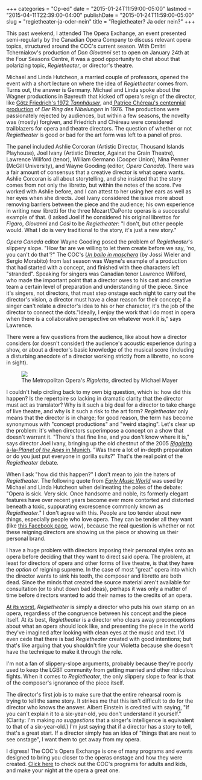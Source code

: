 +++
categories = "Op-ed"
date = "2015-01-24T11:59:00-05:00"
lastmod = "2015-04-11T22:39:00-04:00"
publishDate = "2015-01-24T11:59:00-05:00"
slug = "regietheater-ja-oder-nein"
title = "Regietheater? Ja oder nein?"
+++

<p>
	This past weekend, I attended The Opera Exchange, an event presented semi-regularly by the Canadian Opera Company to discuss relevant opera topics, structured around the COC's current season. With Dmitri Tcherniakov's production of <em>Don Giovanni</em> set to open on January 24th at the Four Seasons Centre, it was a good opportunity to chat about that polarizing topic, <em>Regietheater</em>, or director's theatre.
</p>
<p>
	Michael and Linda Hutcheon, a married couple of professors, opened the event with a short lecture on where the idea of <em>Regietheater</em> comes from. Turns out, the answer is Germany. Michael and Linda spoke about the Wagner productions in Bayreuth that kicked off opera's reign of the director, like <a href="http://www.amazon.de/Tannh%C3%A4user-2-DVDs-Hans-Sotin/dp/B001A5REB2" target="_blank">Götz Friedrich's 1972 <em>Tannhäuser</em></a>, and<a href="http://www.amazon.com/Wagner-Nibelungen-Bayreuth-Festival-Complete/dp/B00005OATQ" target="_blank"> Patrice Chéreau's centennial production</a> of <em>Der Ring des Nibelungen</em> in 1976. The productions were passionately rejected by audiences, but within a few seasons, the novelty was (mostly) forgiven, and Friedrich and Chéreau were considered trailblazers for opera and theatre directors. The question of whether or not <em>Regietheater </em>is good or bad for the art form was left to a panel of pros.
</p>
<p>
	The panel included Ashlie Corcoran (Artistic Director, Thousand Islands Playhouse), Joel Ivany (Artistic Director, Against the Grain Theatre), Lawrence Wiliford (tenor), William Germano (Cooper Union), Nina Penner (McGill University), and Wayne Gooding (editor,<em> Opera Canada</em>). There was a fair amount of consensus that a creative director is what opera wants. Ashlie Corcoran is all about storytelling, and she insisted that the story comes from not only the libretto, but within the notes of the score. I've worked with Ashlie before, and I can attest to her using her ears as well as her eyes when she directs. Joel Ivany considered the issue more about removing barriers between the piece and the audience; his own experience in writing new libretti for the three Mozart/DaPonte operas is a successful example of that. (I asked Joel if he considered his original librettos for <em>Figaro</em>, <em>Giovanni</em> and <em>Così</em> to be <em>Regietheater</em>: "I don't, but other people would. What I do is very traditional to the story, it's just a new story."
</p>
<p>
	<em>Opera Canada</em> editor Wayne Gooding posed the problem of <em>Regietheater</em>'s slippery slope. "How far are we willing to let them create before we say, 'no, you can't do that'?" The COC's <a href="http://arts.nationalpost.com/2014/02/04/opera-review-at-least-the-music-rocks-at-this-masked-ball/" target="_blank"><em>Un ballo in maschera</em></a> (by Jossi Wieler and Sergio Morabito) from last season was Wayne's example of a production that had started with a concept, and finished with thee characters left "stranded". Speaking for singers was Canadian tenor Lawrence Wiliford, who made the important point that a director owes to his cast and creative team a certain level of preparation and understanding of the piece. Since it's singers, not directors, that must step onstage each night to carry out the director's vision, a director must have a clear reason for their concept; if a singer can't relate a director's idea to his or her character, it's the job of the director to connect the dots."Ideally, I enjoy the work that I do most in opera when there is a collaborative perspective on whatever work it is," says Lawrence.
</p>
<p>
	There were a few questions from the audience, like about how a director considers (or doesn't consider) the audience's acoustic experience during a show, or about a director's basic knowledge of the musical score (including a disturbing anecdote of a director working strictly from a libretto, no score in sight).
</p>
<figure data-type="image"><a href="/webhook-uploads/1428806338711/VegasRigoletto.jpg"><img data-resize-src="http://lh3.googleusercontent.com/-CehLgA1PneD8a9C4fSZ4lk9_mfA387za_EOIH9HyXVjcq958XIYBRMw7rM0Pdn-Do9Dn53EBoSv_AK_KjQHo6acYIan" src="http://lh3.googleusercontent.com/-CehLgA1PneD8a9C4fSZ4lk9_mfA387za_EOIH9HyXVjcq958XIYBRMw7rM0Pdn-Do9Dn53EBoSv_AK_KjQHo6acYIan=s1200"></a><figcaption>The Metropolitan Opera's <em>Rigoletto</em>, directed by Michael Mayer</figcaption></figure>
<p>
	I couldn't help circling back to my own big question, which is: how did this happen? Is the repertoire so lacking in dramatic clarity that the director must act as translator? Why is it such a big deal for a director to take charge of live theatre, and why is it such a risk to the art form? <em>Regietheater</em> only means that the director is in charge; for good reason, the term has become synonymous with "concept productions" and "weird staging". Let's clear up the problem: it's when directors superimpose a concept on a show that doesn't warrant it. "There's that fine line, and you don't know where it is," says director Joel Ivany, bringing up the old chestnut of the 2005 <a href="http://www.ft.com/intl/cms/s/0/76305d3c-8609-11d9-b506-00000e2511c8.html" target="_blank"><em>Rigoletto</em> à-la-<em>Planet of the Apes</em> in Munich</a>. "Was there a lot of in-depth preparation or do you just put everyone in gorilla suits?" That's the real point of the <em>Regietheater</em> debate.
</p>
<p>
	When I ask "how did this happen?" I don't mean to join the haters of <em>Regietheater</em>. The following quote from <em><a href="http://www.earlymusicworld.com/id44.html" target="_blank">Early Music World</a> </em>was used by Michael and Linda Hutcheon when delineating the poles of the debate: "Opera is sick. Very sick. Once handsome and noble, its formerly elegant features have over recent years become ever more contorted and distorted beneath a toxic, suppurating excrescence commonly known as <em>Regietheater</em>." I don't agree with this. People are too tender about new things, especially people who love opera. They can be tender all they want (like <a href="https://www.facebook.com/permalink.php?story_fbid=815481098518718&amp;id=146292958770872" target="_blank">this Facebook page</a>, wow), because the real question is whether or not these reigning directors are showing us the piece or showing us their personal brand.
</p>
<p>
	I have a huge problem with directors imposing their personal styles onto an opera before deciding that they want to direct said opera. The problem, at least for directors of opera and other forms of live theatre, is that they have the <em>option</em> of reigning supreme. In the case of most "great" opera into which the director wants to sink his teeth, the composer and libretto are both dead. Since the minds that created the source material aren't available for consultation (or to shut down bad ideas), perhaps it was only a matter of time before directors wanted to add their names to the credits of an opera.
</p>
<p>
	<a href="https://www.youtube.com/playlist?list=PLjvHW5P_QKvDSf_0wHgTHrQFw39_Q13FC" target="_blank">At its worst</a>, <em>Regietheater</em> is simply a director who puts his own stamp on an opera, regardless of the congruence between his concept and the piece itself. At its best, <em>Regietheater</em> is a director who clears away preconceptions about what an opera should look like, and presenting the piece in the world they've imagined after looking with clean eyes at the music and text. I'd even cede that there is bad <em>Regietheater </em>created with good intentions; but that's like arguing that you shouldn't fire your Violetta because she doesn't have the technique to make it through the role.
</p>
<p>
	I'm not a fan of slippery-slope arguments, probably because they're poorly used to keep the LGBT community from getting married and other ridiculous fights. When it comes to <em>Regietheater</em>, the only slippery slope to fear is that of the composer's ignorance of the piece itself.
</p>
<p>
	The director's first job is to make sure that the entire rehearsal room is trying to tell the same story. It strikes me that this isn't difficult to do for the director who knows the answer. Albert Einstein is credited with saying, "If you can't explain it to a six-year-old, you don't understand it yourself." (Clarity: I'm making <em>no suggestions</em> that a singer's intelligence is equivalent to that of a six-year-old.) I'm just saying that if a director has a story to tell, that's a great start. If a director simply has an idea of "things that are neat to see onstage", I want them to get away from my opera.
</p>
<p class="intro">
	I digress! The COC's Opera Exchange is one of many programs and events designed to bring you closer to the operas onstage and how they were created. <a href="http://www.coc.ca/ExploreAndLearn.aspx" target="_blank">Click here</a> to check out the COC's programs for adults and kids, and make your night at the opera a great one.
</p>
